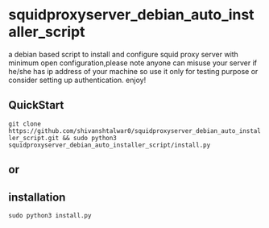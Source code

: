 # squidproxyserver_debian_auto_installer_script
a debian based script to install and configure squid proxy server with minimum open configuration,please note anyone can misuse your server if he/she has ip address of your machine so use it only for testing purpose or consider setting up authentication. enjoy!

## QuickStart
`git clone https://github.com/shivanshtalwar0/squidproxyserver_debian_auto_installer_script.git && sudo python3 squidproxyserver_debian_auto_installer_script/install.py`  

## or  

## installation
`sudo python3 install.py` 

